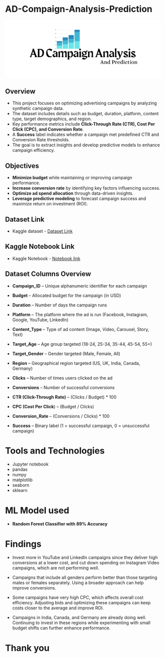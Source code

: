 # AD-Compaign-Analysis-Prediction

![Alt Text](image/cover_image.png)


## **Overview**  
- This project focuses on optimizing advertising campaigns by analyzing synthetic campaign data.  
- The dataset includes details such as budget, duration, platform, content type, target demographics, and region.  
- Key performance metrics include **Click-Through Rate (CTR), Cost Per Click (CPC), and Conversion Rate**.  
- A **Success** label indicates whether a campaign met predefined CTR and Conversion Rate thresholds.  
- The goal is to extract insights and develop predictive models to enhance campaign efficiency.  

## **Objectives**  
- **Minimize budget** while maintaining or improving campaign performance.  
- **Increase conversion rate** by identifying key factors influencing success.  
- **Optimize ad spend allocation** through data-driven insights.  
- **Leverage predictive modeling** to forecast campaign success and maximize return on investment (ROI).

## **Dataset Link**
- Kaggle dataset - [Dataset Link](https://www.kaggle.com/datasets/ashaychoudhary/advertising-campaign-performance-dataset)

## **Kaggle Notebook Link**
- Kaggle Notebook - [Notebook link](https://www.kaggle.com/code/dhineshx1/ad-compaign-analysis-and-business-insights)

## Dataset Columns Overview

 - **Campaign_ID** – Unique alphanumeric identifier for each campaign

 - **Budget** – Allocated budget for the campaign (in USD)

 - **Duration** – Number of days the campaign runs

 - **Platform** – The platform where the ad is run (Facebook, Instagram, Google, YouTube, LinkedIn)

 - **Content_Type** – Type of ad content (Image, Video, Carousel, Story, Text)

 - **Target_Age** – Age group targeted (18-24, 25-34, 35-44, 45-54, 55+)

 - **Target_Gender** – Gender targeted (Male, Female, All)

 - **Region** – Geographical region targeted (US, UK, India, Canada, Germany)

 - **Clicks** – Number of times users clicked on the ad

 - **Conversions** – Number of successful conversions

 - **CTR (Click-Through Rate)** – (Clicks / Budget) * 100

 - **CPC (Cost Per Click**) – (Budget / Clicks)

 - **Conversion_Rate** – (Conversions / Clicks) * 100

 - **Success** – Binary label (1 = successful campaign, 0 = unsuccessful campaign)

   
# Tools and Technologies
- Jupyter notebook
- pandas
- numpy
- matplotlib
- seaborn
- sklearn

# ML Model used

- **Random Forest Classifier with 89% Accuracy**

# Findings
- Invest more in YouTube and LinkedIn campaigns since they deliver high conversions at a lower cost, and cut down spending on Instagram Video campaigns, which are not performing well.

- Campaigns that include all genders perform better than those targeting males or females separately. Using a broader approach can help improve conversions.

- Some campaigns have very high CPC, which affects overall cost efficiency. Adjusting bids and optimizing these campaigns can keep costs closer to the average and improve ROI.

- Campaigns in India, Canada, and Germany are already doing well. Continuing to invest in these regions while experimenting with small budget shifts can further enhance performance.


# Thank you 


